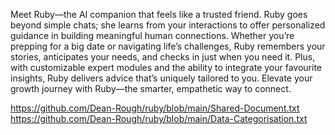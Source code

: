 Meet Ruby—the AI companion that feels like a trusted friend. Ruby goes beyond simple chats; she learns from your interactions to offer personalized guidance in building meaningful human connections. Whether you’re prepping for a big date or navigating life’s challenges, Ruby remembers your stories, anticipates your needs, and checks in just when you need it. Plus, with customizable expert modules and the ability to integrate your favourite insights, Ruby delivers advice that’s uniquely tailored to you. Elevate your growth journey with Ruby—the smarter, empathetic way to connect.

https://github.com/Dean-Rough/ruby/blob/main/Shared-Document.txt
https://github.com/Dean-Rough/ruby/blob/main/Data-Categorisation.txt
